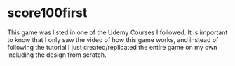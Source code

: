 # score100first
This game was listed in one of the Udemy Courses I followed.
It is important to know that I only saw the video of how this game works, and instead of following the tutorial I just created/replicated the entire game on my own including the design from scratch.
